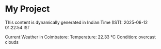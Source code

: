 # My Project

This content is dynamically generated in Indian Time (IST): 2025-08-12 01:22:54 IST


Current Weather in Coimbatore:
Temperature: 22.33 °C
Condition: overcast clouds
